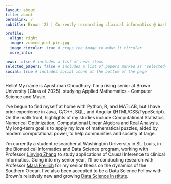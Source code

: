 ```yaml
---
layout: about
title: about
permalink: /
subtitle: Brown '25 | Currently researching clinical informatics @ WashU (Summer 2024)

profile:
  align: right
  image: zoomed_prof_pic.jpg
  image_circular: true # crops the image to make it circular
  more_info: 

news: false # includes a list of news items
selected_papers: false # includes a list of papers marked as "selected={true}"
social: true # includes social icons at the bottom of the page
---
```


<!---

Write TEST your biography here. Tell the world about yourself. Link to your favorite [subreddit](http://reddit.com). You can put a picture in, too. The code is already in, just name your picture `prof_pic.jpg` and put it in the `img/` folder.

Put your address / P.O. box / other info right below your picture. You can also disable any of these elements by editing `profile` property of the YAML header of your `_pages/about.md`. Edit `_bibliography/papers.bib` and Jekyll will render your [publications page](/al-folio/publications/) automatically.

Link to your social media connections, too. This theme is set up to use [Font Awesome icons](https://fontawesome.com/) and [Academicons](https://jpswalsh.github.io/academicons/), like the ones below. Add your Facebook, Twitter, LinkedIn, Google Scholar, or just disable all of them.
 --->

Hello! My name is Ayushman Choudhury. I'm a rising senior at Brown University (Class of 2025), studying Applied Mathematics - Computer Science and Music. 

I've begun to find myself at home with Python, R, and MATLAB, but I have prior experience in Java, C/C++, SQL, and Angular (HTML/CSS/TypeScript). On the math front, highlights of my studies include Computational Statistics, Numerical Optimization, Computational Linear Algebra and Real Analysis. My long-term goal is to apply my love of mathematical puzzles, aided by modern computational power, to help communities and society at large.

I'm currently a student researcher at Washington University in St. Louis, in the Biomedical Informatics and Data Science program, working with Professor [Linying Zhang](https://linyingzhang.com/) to study applications of Causal Inference to clinical informatics. Going into my senior year, I'll be conducting research with Professor [Mara Freilich](https://mara-freilich.github.io/) for my senior thesis on the dynamics of the Southern Ocean. I've also been accepted to be a Data Science Fellow with Brown's relatively new and growing [Data Science Institute](https://dsi.brown.edu/).